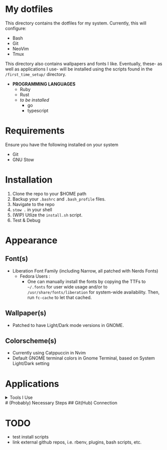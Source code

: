 # My dotfiles

This directory contains the dotfiles for my system. Currently, this will configure:
- Bash
- Git
- NeoVim
- Tmux

This directory also contains wallpapers and fonts I like. Eventually, these- as well as applications I use- will be installed using the scripts found in the `/first_time_setup/` directory.
- **PROGRAMMING LANGUAGES**
    - Ruby
    - Rust
    - *to be installed*
        - go
        - typescript
# Requirements
Ensure you have the following installed on your system
- Git
- GNU Stow
# Installation
1. Clone the repo to your $HOME path
2. Backup your `.bashrc` and `.bash_profile` files.
3. Navigate to the repo
4. `stow .` in your shell
5. (WIP) Utlize the `install.sh` script.
6. Test & Debug
# Appearance
## Font(s)
- Liberation Font Family (including Narrow, all patched with Nerds Fonts)
    - Fedora Users :
        - One can manually install the fonts by copying the TTFs to `~/.fonts` for user wide usage and/or to `/usr/share/fonts/liberation` for system-wide availability. Then, run `fc-cache` to let that cached.
## Wallpaper(s)
- Patched to have Light/Dark mode versions in GNOME.
## Colorscheme(s)
- Currently using Catppuccin in Nvim
- Default GNOME terminal colors in Gnome Terminal, based on System Light/Dark setting
# Applications
<details>

<summary>Tools I Use</summary>
- Back-Ups
  - Backups (provided by `deja-dup`) for Home Directory backups
  - Btrfs-Assistant for "restore point\[s] when a system configuration goes wrong"
- General Productivity
  - GUI
    - Synfig (Animation Software)
      - Google Chrome (Keyboard Training via zsa.io) - not included. download urself
      - LibreOffice Suite (Office Productivity Suite) - not included. download urself
      - Firefox (Web Browser)
        - Extensions:
          - ProtonPass
          - ProtonVPN
          - UBlock Origin
          - Privacy Badger
          - Dark Reader
          - Flagfox
          - Tree Style Tab
        - Obsidian (Note Taking) - config occurs on Sync
          - Theme: Minimal
          - (Community) Plugins:
            - Highightr
            - Calendar
            - Periodic Notes
            - Folder Notes
            - Waypoint
            - Hider
            - Style Settings
            - Minimal Theme Settings
- Development Tools
  - Terminal
    - GNU Stow
      - Git
      - Bat (`cat` improvement)
      - LSD
      - **Ruby Development**
        - rbenv
      - **Rust Development**
        - rustup
      - **V Development**
        - *TBA*
      - NeoVIM
        - Plugins:
          - Colorschemes:
            - Catppuccin
          - Kickstart defaults:
            - Autopairs
            - Cmp
            - Conform
            - Debug
            - Git Signs
            - Indent Line
            - Lint
            - LSP Config
            - Mini
            - NeoTree
            - Telescope
            - Todo Comments
            - Treesitter
            - WhichKey
          - Custom plugins:
            - Auto Dark Mode
              - Vim-Bundler
              - Vim-Commentary
              - Vim-Endwise
              - Vim-Fugitive
              - Vim-Rails
              - Vim-Tmux
              - Neoscroll
      - Tmux
        - Plugins:
          - TPM (plugin manager)
          - Tmux-Sensible
          - Tmux-Which-Key

</details>
# (Probably) Necessary Steps
## Git(Hub) Connection

# TODO
- test install scripts
- link external github repos, i.e. rbenv, plugins, bash scripts, etc.
